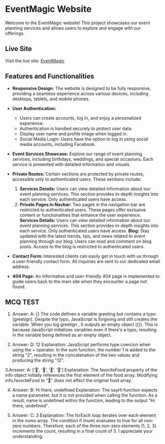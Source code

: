 # EventMagic Website

Welcome to the EventMagic website! This project showcases our event planning services and allows users to explore and engage with our offerings.

## Live Site

Visit the live site: [EventMagic](https://birthday-events-website.web.app/)   

## Features and Functionalities

- **Responsive Design:** The website is designed to be fully responsive, providing a seamless experience across various devices, including desktops, tablets, and mobile phones.
- **User Authentication:**
  - Users can create accounts, log in, and enjoy a personalized experience.
  - Authentication is handled securely to protect user data.
  - Display user name and profile image when logged in.
  - Social Media Login: Users have the option to log in using social media accounts, including Facebook.
- **Event Services Showcase:** Explore our range of event planning services, including birthdays, weddings, and special occasions. Each service is presented with detailed information and visuals.

- **Private Routes:** Certain sections are protected by private routes, accessible only to authenticated users. These sections include:

  1. **Services Details:** Users can view detailed information about our event planning services. This section provides in-depth insights into each service. Only authenticated users have access.
  2. **Private Pages in Navbar:** Two pages in the navigation bar are restricted to authenticated users. These pages offer exclusive content or functionalities that enhance the user experience.
     **Services Details:** Users can view detailed information about our event planning services. This section provides in-depth insights into each service. Only authenticated users have access.
     **Blog:** Stay updated with the latest trends, tips, and news related to event planning through our blog. Users can read and comment on blog posts. Access to the blog is restricted to authenticated users.

- **Contact Form:** Interested clients can easily get in touch with us through a user-friendly contact form. All inquiries are sent to our dedicated email address.
- **404 Page:** An informative and user-friendly 404 page is implemented to guide users back to the main site when they encounter a page not found.




## MCQ TEST


1. Answer: A: {}
   The code defines a variable greeting but contains a typo (greetign). Despite the typo, JavaScript is forgiving and still creates the variable. When you log greetign , it outputs an empty object ({}). This is because JavaScript initializes variables even if there's a typo, resulting in the variable being defined as an empty object.

2. Answer: D: 12
   Explanation: JavaScript performs type coercion when using the + operator. In the sum function, the number 1 is added to the string "2", resulting in the concatenation of the two values and producing the string "12".

3.Answer: A: ['🍕', '🍫', '🥑', '🍔']
Explanation: The favoriteFood property of the info object initially references the first element of the food array. Modifying info.favoriteFood to "🍝" does not affect the original food array.

4. Answer: B: Hi there, undefined
   Explanation: The sayHi function expects a name parameter, but it is not provided when calling the function. As a result, name is undefined within the function, leading to the output "Hi there, undefined".

5. Answer: C: 3
   Explanation: The forEach loop iterates over each element in the nums array. The condition if (num) evaluates to true for all non-zero numbers. Therefore, each of the three non-zero elements (1, 2, 3) increments the count, resulting in a final count of 3. I appreciate your understanding.
